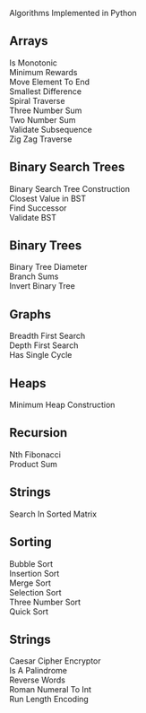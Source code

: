 Algorithms Implemented in Python  

## Arrays  
Is Monotonic  
Minimum Rewards  
Move Element To End  
Smallest Difference  
Spiral Traverse  
Three Number Sum  
Two Number Sum  
Validate Subsequence  
Zig Zag Traverse    

## Binary Search Trees  
Binary Search Tree Construction  
Closest Value in BST   
Find Successor  
Validate BST  

## Binary Trees  
Binary Tree Diameter  
Branch Sums  
Invert Binary Tree  

## Graphs  
Breadth First Search  
Depth First Search  
Has Single Cycle  

## Heaps  
Minimum Heap Construction  

## Recursion  
Nth Fibonacci  
Product Sum  

## Strings  
Search In Sorted Matrix  


## Sorting  
Bubble Sort  
Insertion Sort  
Merge Sort   
Selection Sort  
Three Number Sort  
Quick Sort  

## Strings  
Caesar Cipher Encryptor  
Is A Palindrome  
Reverse Words  
Roman Numeral To Int  
Run Length Encoding  


